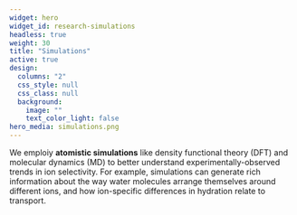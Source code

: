 ```yaml
---
widget: hero
widget_id: research-simulations
headless: true
weight: 30
title: "Simulations"
active: true
design:
  columns: "2"
  css_style: null
  css_class: null
  background:
    image: ""
    text_color_light: false
hero_media: simulations.png
---
```

We emploiy **atomistic simulations** like density functional theory (DFT) and molecular dynamics (MD) to better understand experimentally-observed trends in ion selectivity. For example, simulations can generate rich information about the way water molecules arrange themselves around different ions, and how ion-specific differences in hydration relate to transport.